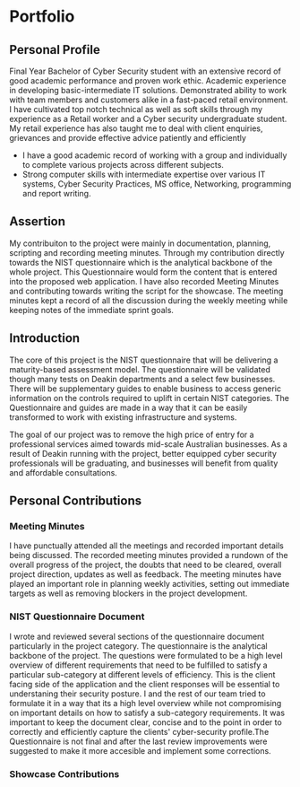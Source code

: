 <html>
    <head>
    </head>
    <body>
        <h1>Portfolio</h1>
        <h2>Personal Profile</h2>
        <p>Final Year Bachelor of Cyber Security student with an extensive record of good academic performance and proven work ethic. Academic experience in developing basic-intermediate IT solutions. Demonstrated ability to work with team members and customers alike in a fast-paced retail environment. I have cultivated top notch technical as well as soft skills through my experience as a Retail worker and a Cyber security undergraduate student. My retail experience has also taught me to deal with client enquiries, grievances and provide effective advice patiently and efficiently</p>
        <ul>
            <li>I have a good academic record of working with a group and individually to complete various projects across different subjects.</li>
            <li>Strong computer skills with intermediate expertise over various IT systems, Cyber Security Practices, MS office, Networking, programming and report writing.</li>            
        </ul>
        <h2>Assertion</h2>
        <p>My contribuiton to the project were mainly in documentation, planning, scripting and recording meeting minutes. Through my contribution directly towards the NIST questionnaire which is the analytical backbone of the whole project. This Questionnaire would form the content that is entered into the proposed web application. I have also recorded Meeting Minutes and contributing towards writing the script for the  showcase. The meeting minutes kept a record of all the discussion during the weekly meeting while keeping notes of the immediate sprint goals.
        </p>
        <h2>Introduction</h2>
        <p>The core of this project is the NIST questionnaire that will be delivering a maturity-based assessment model. The questionnaire will be validated though many tests on Deakin departments and a select few businesses. There will be supplementary guides to enable business to access generic information on the controls required to uplift in certain NIST categories. The Questionnaire and guides are made in a way that it can be easily transformed to work with existing infrastructure and systems.
        </p>
        <p>
        The goal of our project was to remove the high price of entry for a professional services aimed towards mid-scale Australian businesses. As a result of Deakin running with the project, better equipped cyber security professionals will be graduating, and businesses will benefit from quality and affordable consultations. 
        </p>
        <h2>Personal Contributions</h2>
        <h3>Meeting Minutes</h3>
        <p>I have punctually attended all the meetings and recorded important details being discussed. The recorded meeting minutes provided a rundown of the overall progress of the project, the doubts that need to be cleared, overall project direction, updates as well as feedback. The meeting minutes have played an important role in planning weekly activities, setting out immediate targets as well as removing blockers in the project development.</p>
        <h3>NIST Questionnaire Document</h3>
        <p>I wrote and reviewed several sections of the questionnaire document particularly in the project category. The questionnaire is the analytical backbone of the project. The questions were formulated to be a high level overview of different requirements that need to be fulfilled to satisfy a particular sub-category at different levels of efficiency. This is the client facing side of the application and the client responses will be essential to understaning their security posture. I and the rest of our team tried to formulate it in a way that its a high level overview while not compromising on important details on how to satisfy a sub-category requirements. It was important to keep the document clear, concise and to the point in order to correctly and efficiently capture the clients' cyber-security profile.The Questionnaire is not final and after the last review improvements were suggested to make it more accesible and implement some corrections.</p>
        <h3>Showcase Contributions</h3>
        <h3></h3>
    </body>
</html>
